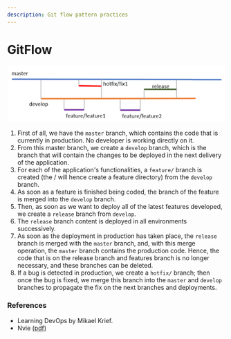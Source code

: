 ```yaml
---
description: Git flow pattern practices
---
```


# GitFlow

![GitFlow workflow](../../.gitbook/assets/image.png)

1. First of all, we have the `master` branch, which contains the code that is currently in production. No developer is working directly on it. 
2. From this master branch, we create a `develop` branch, which is the branch that will contain the changes to be deployed in the next delivery of the application.
3. For each of the application's functionalities, a `feature/` branch is created \(the / will hence create a feature directory\) from the `develop` branch.
4. As soon as a feature is finished being coded, the branch of the feature is merged into the `develop` branch.
5. Then, as soon as we want to deploy all of the latest features developed, we create a `release` branch from `develop`. 
6. The `release` branch content is deployed in all environments successively.
7. As soon as the deployment in production has taken place, the `release` branch is merged with the `master` branch, and, with this merge operation, the `master` branch contains the production code. Hence, the code that is on the release branch and features branch is no longer necessary, and these branches can be deleted.
8. If a bug is detected in production, we create a `hotfix/` branch; then once the bug is fixed, we merge this branch into the `master` and `develop` branches to propagate the fix on the next branches and deployments.

### References

* Learning DevOps by Mikael Krief.
* Nvie [(pdf)](https://nvie.com/files/Git-branching-model.pdf)


